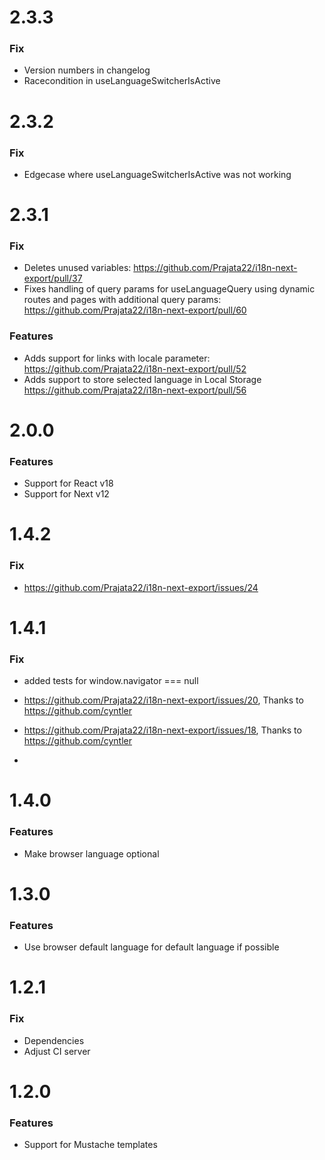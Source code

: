 # 2.3.3

### Fix

- Version numbers in changelog
- Racecondition in useLanguageSwitcherIsActive

# 2.3.2

### Fix

- Edgecase where useLanguageSwitcherIsActive was not working

# 2.3.1

### Fix

- Deletes unused variables: https://github.com/Prajata22/i18n-next-export/pull/37
- Fixes handling of query params for useLanguageQuery using dynamic routes and pages with additional query params: https://github.com/Prajata22/i18n-next-export/pull/60

### Features

- Adds support for links with locale parameter: https://github.com/Prajata22/i18n-next-export/pull/52
- Adds support to store selected language in Local Storage https://github.com/Prajata22/i18n-next-export/pull/56

# 2.0.0

### Features

- Support for React v18
- Support for Next v12

# 1.4.2

### Fix

- <https://github.com/Prajata22/i18n-next-export/issues/24>

# 1.4.1

### Fix

- added tests for window.navigator === null
- <https://github.com/Prajata22/i18n-next-export/issues/20>, Thanks to <https://github.com/cyntler>
- <https://github.com/Prajata22/i18n-next-export/issues/18>, Thanks to <https://github.com/cyntler>

-

# 1.4.0

### Features

- Make browser language optional

# 1.3.0

### Features

- Use browser default language for default language if possible

# 1.2.1

### Fix

- Dependencies
- Adjust CI server

# 1.2.0

### Features

- Support for Mustache templates
